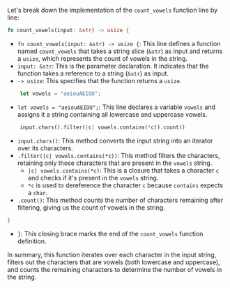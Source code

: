 Let's break down the implementation of the `count_vowels` function line by line:

```rust
fn count_vowels(input: &str) -> usize {
```
- `fn count_vowels(input: &str) -> usize {`: This line defines a function named `count_vowels` that takes a string slice (`&str`) as input and returns a `usize`, which represents the count of vowels in the string.
- `input: &str`: This is the parameter declaration. It indicates that the function takes a reference to a string (`&str`) as input.
- `-> usize`: This specifies that the function returns a `usize`.

```rust
    let vowels = "aeiouAEIOU";
```
- `let vowels = "aeiouAEIOU";`: This line declares a variable `vowels` and assigns it a string containing all lowercase and uppercase vowels.

```rust
    input.chars().filter(|c| vowels.contains(*c)).count()
```
- `input.chars()`: This method converts the input string into an iterator over its characters.
- `.filter(|c| vowels.contains(*c))`: This method filters the characters, retaining only those characters that are present in the `vowels` string.
  - `|c| vowels.contains(*c)`: This is a closure that takes a character `c` and checks if it's present in the `vowels` string.
  - `*c` is used to dereference the character `c` because `contains` expects a `char`.
- `.count()`: This method counts the number of characters remaining after filtering, giving us the count of vowels in the string.

```rust
}
```
- `}`: This closing brace marks the end of the `count_vowels` function definition.

In summary, this function iterates over each character in the input string, filters out the characters that are vowels (both lowercase and uppercase), and counts the remaining characters to determine the number of vowels in the string.
